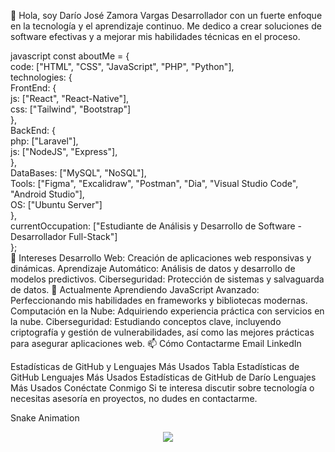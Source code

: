👋 Hola, soy Darío José Zamora Vargas
Desarrollador con un fuerte enfoque en la tecnología y el aprendizaje continuo. Me dedico a crear soluciones de software efectivas y a mejorar mis habilidades técnicas en el proceso.

javascript
const aboutMe = {  
    code: ["HTML", "CSS", "JavaScript", "PHP", "Python"],  
    technologies: {  
        FrontEnd: {  
            js: ["React", "React-Native"],  
            css: ["Tailwind", "Bootstrap"]  
        },  
        BackEnd: {  
            php: ["Laravel"],  
            js: ["NodeJS", "Express"],  
        },  
        DataBases: ["MySQL", "NoSQL"],  
        Tools: ["Figma", "Excalidraw", "Postman", "Dia", "Visual Studio Code", "Android Studio"],  
        OS: ["Ubuntu Server"]  
    },  
    currentOccupation: ["Estudiante de Análisis y Desarrollo de Software - Desarrollador Full-Stack"]  
};  
👀 Intereses
Desarrollo Web: Creación de aplicaciones web responsivas y dinámicas.
Aprendizaje Automático: Análisis de datos y desarrollo de modelos predictivos.
Ciberseguridad: Protección de sistemas y salvaguarda de datos.
🌱 Actualmente Aprendiendo
JavaScript Avanzado: Perfeccionando mis habilidades en frameworks y bibliotecas modernas.
Computación en la Nube: Adquiriendo experiencia práctica con servicios en la nube.
Ciberseguridad: Estudiando conceptos clave, incluyendo criptografía y gestión de vulnerabilidades, así como las mejores prácticas para asegurar aplicaciones web.
📫 Cómo Contactarme
Email
LinkedIn

Estadísticas de GitHub y Lenguajes Más Usados
Tabla
Estadísticas de GitHub	Lenguajes Más Usados
Estadísticas de GitHub de Darío	Lenguajes Más Usados
Conéctate Conmigo
Si te interesa discutir sobre tecnología o necesitas asesoría en proyectos, no dudes en contactarme.

Snake Animation

<div align="center"> <img src="https://profile-counter.glitch.me/josedvargas31/count.svg?" /> </div>

